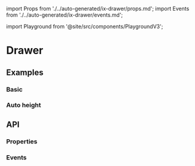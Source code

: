 import Props from './../auto-generated/ix-drawer/props.md';
import Events from './../auto-generated/ix-drawer/events.md';

import Playground from '@site/src/components/PlaygroundV3';

# Drawer

## Examples

### Basic

<Playground
  name="drawer-full-height" 
  height="24rem"
  examplesByName>
</Playground>

### Auto height

<Playground
  name="drawer" 
  height="24rem"
  hideInitalCodePreview
  examplesByName>
</Playground>

## API

### Properties

<Props />

### Events

<Events />
